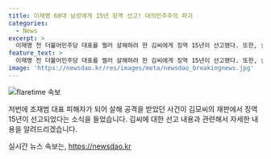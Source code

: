 ```yaml
---
title: 이재명 60대 남성에게 15년 징역 선고! 대의민주주의 파괴
categories:
  - News
excerpt: >
  이재명 전 더불어민주당 대표를 찔러 살해하려 한 김씨에게 징역 15년이 선고됐다. 또한, 살인미수 방조 혐의로 기소된 김씨 지인에게는 징역 1년 6개월에 집행유예 3년이 선고되었다. 법원은 이를 선거의 자유를 방해해 자유민주적 기본 질서에 대한 사회적 합의와 신뢰를 파괴하는 행위로 규정하며 엄벌 필요성이 매우 크다고 강조했다.
feature_text: >
  이재명 전 더불어민주당 대표를 찔러 살해하려 한 김씨에게 징역 15년이 선고됐다. 또한, 살인미수 방조 혐의로 기소된 김씨 지인에게는 징역 1년 6개월에 집행유예 3년이 선고되었다. 법원은 이를 선거의 자유를 방해해 자유민주적 기본 질서에 대한 사회적 합의와 신뢰를 파괴하는 행위로 규정하며 엄벌 필요성이 매우 크다고 강조했다.
image: 'https://newsdao.kr/res/images/meta/newsdao_breakingnews.jpg'
---
```


<p><img src="https://newsdao.kr/res/images/meta/newsdao_breakingnews.jpg" alt="flaretime 속보" /></p>

<p>저번에 조재범 대표 피해자가 되어 살해 공격을 받았던 사건이 김모씨의 재판에서 징역 15년이 선고되었다는 소식을 들었습니다. 김씨에 대한 선고 내용과 관련해서 자세한 내용을 알려드리겠습니다.</p>
실시간 뉴스 속보는, <a href="https://newsdao.kr" rel="dofollow">https://newsdao.kr</a>


